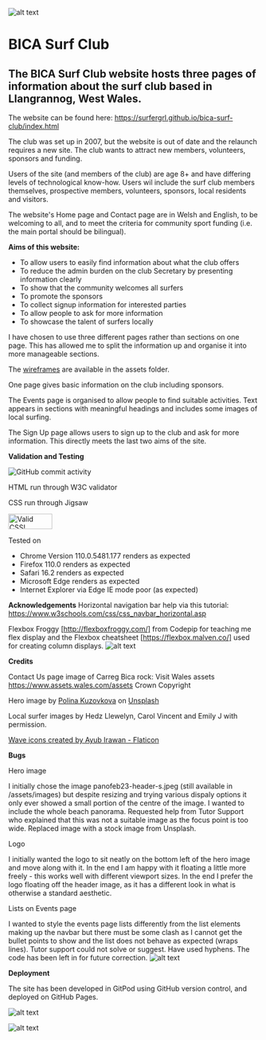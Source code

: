 ![alt text](/assets/images/bica-logo.png "BICA surf club Logo")

# BICA Surf Club

## The BICA Surf Club website hosts three pages of information about the surf club based in Llangrannog, West Wales.

The website can be found here: https://surfergrl.github.io/bica-surf-club/index.html 

The club was set up in 2007, but the website is out of date and the relaunch requires a new site. The club wants to attract new members, volunteers, sponsors and funding. 

Users of the site (and members of the club) are age 8+ and have differing levels of technological know-how. Users wil include the surf club members themselves, prospective members, volunteers, sponsors, local residents and visitors. 

The website's Home page and Contact page are in Welsh and English, to be welcoming to all, and to meet the criteria for community sport funding (i.e. the main portal should be bilingual). 

**Aims of this website:**

- To allow users to easily find information about what the club offers 
- To reduce the admin burden on the club Secretary by presenting information clearly 
- To show that the community welcomes all surfers 
- To promote the sponsors 
- To collect signup information for interested parties
- To allow people to ask for more information
- To showcase the talent of surfers locally   

I have chosen to use three different pages rather than sections on one page. This has allowed me to split the information up and organise it into more manageable sections.  

The [wireframes](/assets/wireframes/) are available in the assets folder.

One page gives basic information on the club including sponsors. 

The Events page is organised to allow people to find suitable activities. Text appears in sections with meaningful headings and includes some images of local surfing. 

The Sign Up page allows users to sign up to the club and ask for more information. This directly meets the last two aims of the site. 

**Validation and Testing**

![GitHub commit activity](https://img.shields.io/github/commit-activity/w/surfergrl/bica-surf-club)

HTML run through W3C validator 

CSS run through Jigsaw
<p>
    <a href="http://jigsaw.w3.org/css-validator/check/referer">
        <img style="border:0;width:88px;height:31px"
            src="http://jigsaw.w3.org/css-validator/images/vcss"
            alt="Valid CSS!" />
    </a>
</p>

Tested on 
- Chrome Version 110.0.5481.177 renders as expected 
- Firefox 110.0 renders as expected 
- Safari 16.2 renders as expected 
- Microsoft Edge renders as expected  
- Internet Explorer via Edge IE mode poor (as expected)

**Acknowledgements**
Horizontal navigation bar help via this tutorial: https://www.w3schools.com/css/css_navbar_horizontal.asp 

Flexbox Froggy [http://flexboxfroggy.com/] from Codepip for teaching me flex display and the Flexbox cheatsheet [https://flexbox.malven.co/] used for creating column displays. ![alt text](/assets/images/readme/froggy.png)

**Credits**

Contact Us page image of Carreg Bica rock: Visit Wales assets https://www.assets.wales.com/assets Crown Copyright 


Hero image by <a href="https://unsplash.com/es/@p_kuzovkova?utm_source=unsplash&utm_medium=referral&utm_content=creditCopyText">Polina Kuzovkova</a> on <a href="https://unsplash.com/photos/0-FBo3a8ytU?utm_source=unsplash&utm_medium=referral&utm_content=creditCopyText">Unsplash</a>

Local surfer images by Hedz Llewelyn, Carol Vincent and Emily J with permission.

<a href="https://www.flaticon.com/free-icons/wave" title="wave icons">Wave icons created by Ayub Irawan - Flaticon</a>

**Bugs**

Hero image

I initially chose the image panofeb23-header-s.jpeg (still available in /assets/images) but despite resizing and trying various dispaly options it only ever showed a small portion of the centre of the image. I wanted to include the whole beach panorama. Requested help from Tutor Support who explained that this was not a suitable image as the focus point is too wide. Replaced image with a stock image from Unsplash. 

Logo

I initially wanted the logo to sit neatly on the bottom left of the hero image and move along with it. In the end I am happy with it floating a little more freely - this works well with different viewport sizes. In the end I prefer the logo floating off the header image, as it has a different look in what is otherwise a standard aesthetic. 

Lists on Events page 

I wanted to style the events page lists differently from the list elements making up the navbar but there must be some clash as I cannot get the bullet points to show and the list does not behave as expected (wraps lines). Tutor support could not solve or suggest. Have used hyphens. The code has been left in for future correction. 
![alt text](/assets/images/readme/events-css.png)

**Deployment**

The site has been developed in GitPod using GitHub version control, and deployed on GitHub Pages. 

![alt text](/assets/images/readme/bsc-screenshot-top.png)

![alt text](/assets/images/readme/bsc-screenshot-bottom.png)
